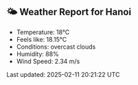 <!-- WEATHER-START -->
## 🌤 Weather Report for Hanoi

- Temperature: 18°C
- Feels like: 18.15°C
- Conditions: overcast clouds
- Humidity: 88%
- Wind Speed: 2.34 m/s

Last updated: 2025-02-11 20:21:22 UTC
<!-- WEATHER-END -->
